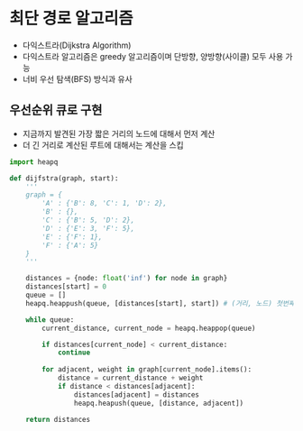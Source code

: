
# 최단 경로 알고리즘

- 다익스트라(Dijkstra Algorithm)
- 다익스트라 알고리즘은 greedy 알고리즘이며 단방향, 양방향(사이클) 모두 사용 가능
- 너비 우선 탐색(BFS) 방식과 유사

## 우선순위 큐로 구현

- 지금까지 발견된 가장 짧은 거리의 노드에 대해서 먼저 계산
- 더 긴 거리로 계산된 루트에 대해서는 계산을 스킵

```python
import heapq

def dijfstra(graph, start):
    '''
    graph = {
        'A' : {'B': 8, 'C': 1, 'D': 2},
        'B' : {},
        'C' : {'B': 5, 'D': 2},
        'D' : {'E': 3, 'F': 5},
        'E' : {'F': 1},
        'F' : {'A': 5}
    }
    '''

    distances = {node: float('inf') for node in graph}
    distances[start] = 0
    queue = []
    heapq.heappush(queue, [distances[start], start]) # (거리, 노드) 첫번째 값으로 정렬 됨(거리로 정렬이 됨)

    while queue:
        current_distance, current_node = heapq.heappop(queue)

        if distances[current_node] < current_distance:
            continue
        
        for adjacent, weight in graph[current_node].items():
            distance = current_distance + weight
            if distance < distances[adjacent]:
                distances[adjacent] = distances
                heapq.heapush(queue, [distance, adjacent])

    return distances
```